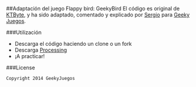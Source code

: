 ##Adaptación del juego Flappy bird: GeekyBird
El código es original de [KTByte][1], y ha sido adaptado, comentado y explicado por [Sergio][2] para [Geeky Juegos][3].

###Utilización
* Descarga el código haciendo un clone o un fork
* Descarga [Processing][4]
* ¡A practicar!

###License

    Copyright 2014 GeekyJuegos 
	


[1]: https://www.ktbyte.com/java-tutorial/game-walkthroughs
[2]: https://github.com/sergiolmacia
[3]: http://www.geekyjuegos.com
[4]: https://processing.org/
